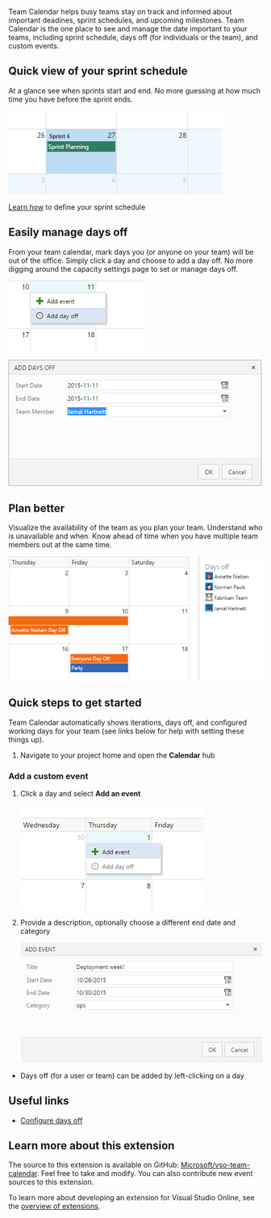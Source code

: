 Team Calendar helps busy teams stay on track and informed about important deadines, sprint schedules, and upcoming milestones. Team Calendar is the one place to see and manage the date important to your teams, including sprint schedule, days off (for individuals or the team), and custom events.

## Quick view of your sprint schedule

At a glance see when sprints start and end. No more guessing at how much time you have before the sprint ends.

![st](images/sprint-start.png)

[Learn how](https://msdn.microsoft.com/Library/vs/alm/work/scrum/define-sprints) to define your sprint schedule

## Easily manage days off 

From your team calendar, mark days you (or anyone on your team) will be out of the office. Simply click a day and choose to add a day off. No more digging around the capacity settings page to set or manage days off.

![ado](images/add-day-off.png)

![ado-dialog](images/add-day-off-dialog.png)

## Plan better

Visualize the availability of the team as you plan your team. Understand who is unavailable and when. Know ahead of time when you have multiple team members out at the same time.

![vdo](images/day-off-view.png)

## Quick steps to get started

Team Calendar automatically shows iterations, days off, and configured working days for your team (see links below for help with setting these things up). 

1. Navigate to your project home and open the **Calendar** hub

### Add a custom event

1. Click a day and select **Add an event**

   ![ae](images/add-event.png)

2. Provide a description, optionally choose a different end date and category

   ![aed](images/add-event-dialog.png)

  * Days off (for a user or team) can be added by left-clicking on a day

## Useful links


* [Configure days off](https://msdn.microsoft.com/en-us/Library/vs/alm/Work/scale/capacity-planning)

## Learn more about this extension

The source to this extension is available on GitHub: [Microsoft/vso-team-calendar](https://github.com/microsoft/vso-team-calendar). Feel free to take and modify. You can also contribute new event sources to this extension.

To learn more about developing an extension for Visual Studio Online, see the [overview of extensions](https://www.visualstudio.com/en-us/integrate/extensions/overview).